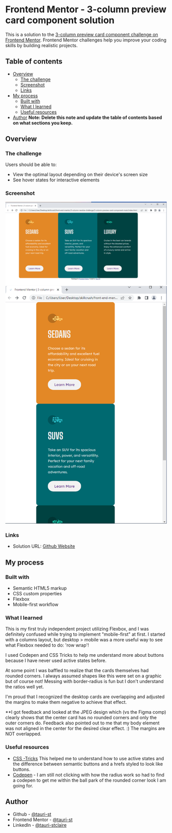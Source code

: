 # Frontend Mentor - 3-column preview card component solution

This is a solution to the [3-column preview card component challenge on Frontend Mentor](https://www.frontendmentor.io/challenges/3column-preview-card-component-pH92eAR2-). Frontend Mentor challenges help you improve your coding skills by building realistic projects. 

## Table of contents

- [Overview](#overview)
  - [The challenge](#the-challenge)
  - [Screenshot](#screenshot)
  - [Links](#links)
- [My process](#my-process)
  - [Built with](#built-with)
  - [What I learned](#what-i-learned)
  - [Useful resources](#useful-resources)
- [Author](#author)
**Note: Delete this note and update the table of contents based on what sections you keep.**

## Overview

### The challenge

Users should be able to:

- View the optimal layout depending on their device's screen size
- See hover states for interactive elements

### Screenshot

![Desktop Styles](/final-build/3card-newbie-desktop.png)
![Mobile Styles](/final-build/3card-newbie-mobile.png)

### Links

- Solution URL: [Github Website](https://tauri-st.github.io/-3-column-preview-card-component-main/)

## My process

### Built with

- Semantic HTML5 markup
- CSS custom properties
- Flexbox
- Mobile-first workflow

### What I learned

This is my first truly independent project utilizing Flexbox, and I was definitely confused while trying to implement "mobile-first" at first. I started with a columns layout, but desktop > mobile was a more useful way to see what Flexbox needed to do: 'row wrap'!

I used Codepen and CSS Tricks to help me understand more about buttons because I have never used active states before.

At some point I was baffled to realize that the cards themselves had rounded corners. I always assumed shapes like this were set on a graphic but of course not! Messing with border-radius is fun but I don't understand the ratios well yet.

I'm proud that I recognized the desktop cards are overlapping and adjusted the margins to make them negative to achieve that effect.

**I got feedback and looked at the JPEG design which (vs the Figma comp) clearly shows that the center card has no rounded corners and only the outer corners do. Feedback also pointed out to me that my body element was not aligned in the center for the desired clear effect. :) The margins are NOT overlapped.

### Useful resources

- [CSS -Tricks](https://css-tricks.com/a-complete-guide-to-links-and-buttons/-) This helped me to understand how to use active states and the difference between semantic buttons and a hrefs styled to look like buttons.
- [Codepen](https://codepen.io/pouretrebelle/pen/npomqM) - I am still not clicking with how the radius work so had to find a codepen to get me within the ball park of the rounded corner look I am going for.

## Author

- Github - [@tauri-st](https://github.com/tauri-st)
- Frontend Mentor - [@tauri-st](https://www.frontendmentor.io/profile/tauri-st)
- LinkedIn - [@tauri-stclaire](https://www.linkedin.com/in/tauri-stclaire/)
